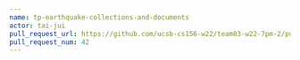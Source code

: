 ```yaml
---
name: tp-earthquake-collections-and-documents
actor: tai-jui
pull_request_url: https://github.com/ucsb-cs156-w22/team03-w22-7pm-2/pull/42
pull_request_num: 42
---
```


